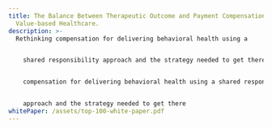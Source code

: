 ```yaml
---
title: The Balance Between Therapeutic Outcome and Payment Compensation in
  Value-based Healthcare.
description: >-
  Rethinking compensation for delivering behavioral health using a


    shared responsibility approach and the strategy needed to get there.Rethinking


    compensation for delivering behavioral health using a shared responsibility


    approach and the strategy needed to get there
whitePaper: /assets/top-100-white-paper.pdf
---
```

